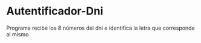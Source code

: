 # Autentificador-Dni
Programa recibe los 8 números del dni e identifica la letra que corresponde al mismo
